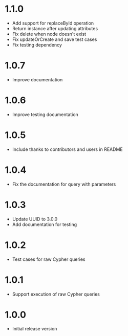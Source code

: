 # 1.1.0
- Add support for replaceById operation
- Return instance after updating attributes
- Fix delete when node doesn't exist
- Fix updateOrCreate and save test cases
- Fix testing dependency

# 1.0.7
- Improve documentation

# 1.0.6
- Improve testing documentation

# 1.0.5
- Include thanks to contributors and users in README

# 1.0.4
- Fix the documentation for query with parameters

# 1.0.3
- Update UUID to 3.0.0
- Add documentation for testing

# 1.0.2
- Test cases for raw Cypher queries

# 1.0.1
- Support execution of raw Cypher queries

# 1.0.0
- Initial release version
